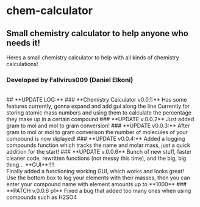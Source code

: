 # **chem-calculator**
## **Small chemistry calculator to help anyone who needs it!**
Heres a small chemistry calculator to help with all kinds of chemistry calculations!</br>
### Developed by Fallvirus009 (Daniel Elkoni) 
</br>
## **UPDATE LOG:**
### **Chemistry Calculator v0.0.1:**
Has some features currently, gonna expand and add gui along the line
Currently for storing atomic mass numbers and using them to calculate the percentage they make up in a certain compound
### **UPDATE v.0.0.2**
Just added gram to mol and mol to gram conversion!
### **UPDATE v0.0.3:**
After gram to mol or mol to gram converison the number of molecules of your compound is now diplayed!
### **UPDATE v0.0.4:**
Added a logging compounds function which tracks the name and molar mass, just a quick addition for the start!
### **UPDATE v.0.0.6**
Bunch of new stuff, faster cleaner code, rewritten functions (not messy this time), and the big, big thing... **GUI**!!!! </br>
Finally added a functioning working GUI, which works and looks great! </br>
Use the bottom box to log your elements with their masses, then you can enter your compound name with element amounts up to **1000**
### **PATCH v.0.0.6 p1**
Fixed a bug that added too many ones when using compounds such as H2SO4
